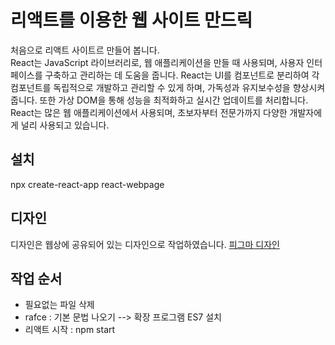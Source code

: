 # 리액트를 이용한 웹 사이트 만드릭
처음으로 리액트 사이트르 만들어 봅니다.<br>
React는 JavaScript 라이브러리로, 웹 애플리케이션을 만들 때 사용되며, 사용자 인터페이스를 구축하고 관리하는 데 도움을 줍니다. React는 UI를 컴포넌트로 분리하여 각 컴포넌트를 독립적으로 개발하고 관리할 수 있게 하며, 가독성과 유지보수성을 향상시켜줍니다. 또한 가상 DOM을 통해 성능을 최적화하고 실시간 업데이트를 처리합니다. React는 많은 웹 애플리케이션에서 사용되며, 초보자부터 전문가까지 다양한 개발자에게 널리 사용되고 있습니다.

## 설치
npx create-react-app react-webpage

## 디자인
디자인은 웹상에 공유되어 있는 디자인으로 작업하였습니다. [피그마 디자인](https://www.figma.com/file/rpQ8p4YnzWJgf96fzZC4wJ/%EC%9B%B9%EC%82%AC%EC%9D%B4%ED%8A%B8-%EB%A7%8C%EB%93%A4%EA%B8%B0?type=design&node-id=150%3A200&mode=design&t=gj6YRRa48bLmLseD-1)


## 작업 순서
- 필요없는 파일 삭제
- rafce : 기본 문법 나오기 --> 확장 프로그램 ES7 설치
- 리액트 시작 : npm start